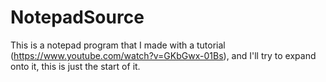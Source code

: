 # NotepadSource
This is a notepad program that I made with a tutorial (https://www.youtube.com/watch?v=GKbGwx-01Bs), and I'll try to expand onto it, this is just the start of it.

